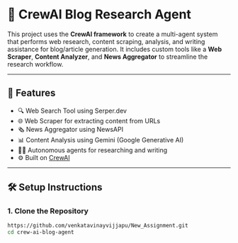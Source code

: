 # 🧠 CrewAI Blog Research Agent

This project uses the **CrewAI framework** to create a multi-agent system that performs web research, content scraping, analysis, and writing assistance for blog/article generation. It includes custom tools like a **Web Scraper**, **Content Analyzer**, and **News Aggregator** to streamline the research workflow.

---

## 🚀 Features

- 🔍 Web Search Tool using Serper.dev
- 🌐 Web Scraper for extracting content from URLs
- 🗞️ News Aggregator using NewsAPI
- 📊 Content Analysis using Gemini (Google Generative AI)
- 🧑‍💻 Autonomous agents for researching and writing
- ⚙️ Built on [CrewAI](https://github.com/joaomdmoura/crewAI)

---

## 🛠️ Setup Instructions

### 1. Clone the Repository

```bash
https://github.com/venkatavinayvijjapu/New_Assignment.git
cd crew-ai-blog-agent
```
